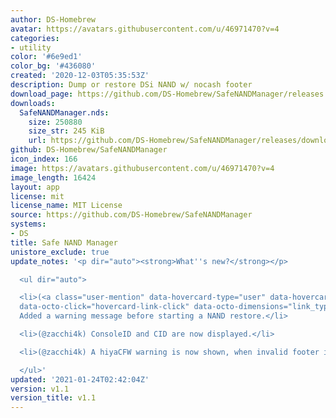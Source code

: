 ```yaml
---
author: DS-Homebrew
avatar: https://avatars.githubusercontent.com/u/46971470?v=4
categories:
- utility
color: '#6e9ed1'
color_bg: '#436080'
created: '2020-12-03T05:35:53Z'
description: Dump or restore DSi NAND w/ nocash footer
download_page: https://github.com/DS-Homebrew/SafeNANDManager/releases
downloads:
  SafeNANDManager.nds:
    size: 250880
    size_str: 245 KiB
    url: https://github.com/DS-Homebrew/SafeNANDManager/releases/download/v1.1/SafeNANDManager.nds
github: DS-Homebrew/SafeNANDManager
icon_index: 166
image: https://avatars.githubusercontent.com/u/46971470?v=4
image_length: 16424
layout: app
license: mit
license_name: MIT License
source: https://github.com/DS-Homebrew/SafeNANDManager
systems:
- DS
title: Safe NAND Manager
unistore_exclude: true
update_notes: '<p dir="auto"><strong>What''s new?</strong></p>

  <ul dir="auto">

  <li>(<a class="user-mention" data-hovercard-type="user" data-hovercard-url="/users/Epicpkmn11/hovercard"
  data-octo-click="hovercard-link-click" data-octo-dimensions="link_type:self" href="https://github.com/Epicpkmn11">@Epicpkmn11</a>)
  Added a warning message before starting a NAND restore.</li>

  <li>(@zacchi4k) ConsoleID and CID are now displayed.</li>

  <li>(@zacchi4k) A hiyaCFW warning is now shown, when invalid footer is detected.</li>

  </ul>'
updated: '2021-01-24T02:42:04Z'
version: v1.1
version_title: v1.1
---
```

